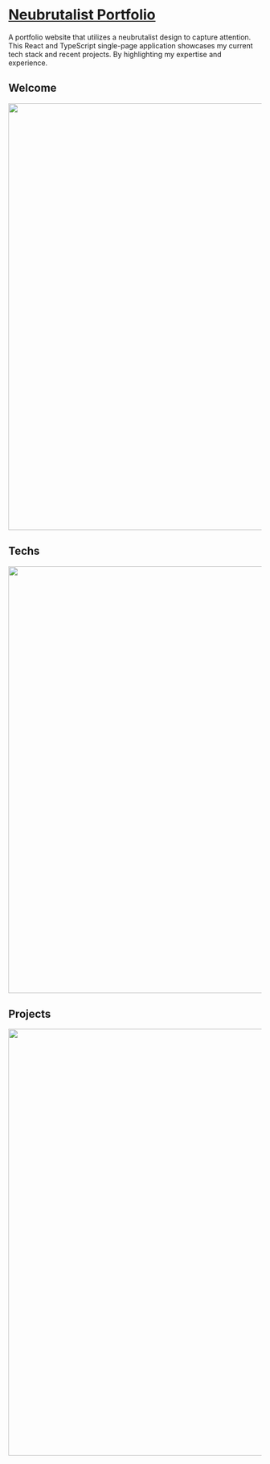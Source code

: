 # [Neubrutalist Portfolio](https://www.franciscoborba.tech/)

A portfolio website that utilizes a neubrutalist design to capture attention. This React and TypeScript single-page application showcases my current tech stack and recent projects. By highlighting my expertise and experience.

<h2>Welcome</h2>
<p align="center">
<img src="https://i.imgur.com/drcTAMR.png" align="center" width="848">
 </p>
 
 <h2>Techs</h2>
<p align="center">
<img src="https://i.imgur.com/iO2hzZI.png" align="center" width="848">
 </p>
 
 <h2>Projects</h2>
<p align="center">
<img src="https://i.imgur.com/NuVFIiB.png" align="center" width="848">
 </p>
